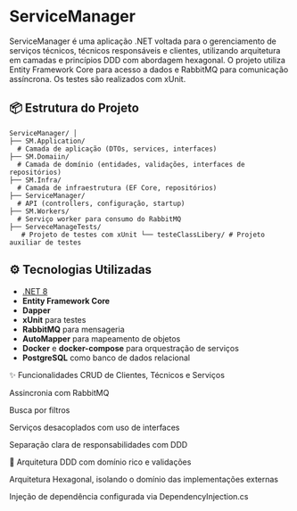 # ServiceManager

ServiceManager é uma aplicação .NET voltada para o gerenciamento de serviços técnicos, técnicos responsáveis e clientes, utilizando arquitetura em camadas e princípios DDD com abordagem hexagonal. O projeto utiliza Entity Framework Core para acesso a dados e RabbitMQ para comunicação assíncrona. Os testes são realizados com xUnit.

## 📦 Estrutura do Projeto

```
ServiceManager/ │
├── SM.Application/
  # Camada de aplicação (DTOs, services, interfaces)
├── SM.Domaiin/
  # Camada de domínio (entidades, validações, interfaces de repositórios)
├── SM.Infra/
  # Camada de infraestrutura (EF Core, repositórios)
├── ServiceManager/
  # API (controllers, configuração, startup)
├── SM.Workers/
  # Serviço worker para consumo do RabbitMQ
├── ServeceManageTests/
   # Projeto de testes com xUnit └── testeClassLibery/ # Projeto auxiliar de testes
```


## ⚙️ Tecnologias Utilizadas

- [.NET 8](https://dotnet.microsoft.com/)
- **Entity Framework Core**
- **Dapper**
- **xUnit** para testes
- **RabbitMQ** para mensageria
- **AutoMapper** para mapeamento de objetos
- **Docker** e **docker-compose** para orquestração de serviços
- **PostgreSQL** como banco de dados relacional

✨ Funcionalidades
CRUD de Clientes, Técnicos e Serviços

Assincronia com RabbitMQ

Busca por filtros

Serviços desacoplados com uso de interfaces

Separação clara de responsabilidades com DDD

🧠 Arquitetura
DDD com domínio rico e validações

Arquitetura Hexagonal, isolando o domínio das implementações externas

Injeção de dependência configurada via DependencyInjection.cs

